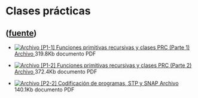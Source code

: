 # Clases prácticas
([fuente](https://campus.exactas.uba.ar/course/view.php?id=1057&section=4))
---
  - [ ![Archivo](https://campus.exactas.uba.ar/theme/image.php/magazine/core/1462913092/f/pdf) [P1-1] Funciones primitivas recursivas y clases PRC (Parte 1)  Archivo  ](https://campus.exactas.uba.ar/mod/resource/view.php?id=57360) 319.8Kb documento PDF 

  - [ ![Archivo](https://campus.exactas.uba.ar/theme/image.php/magazine/core/1462913092/f/pdf) [P1-2] Funciones primitivas recursivas y clases PRC (Parte 2)  Archivo  ](https://campus.exactas.uba.ar/mod/resource/view.php?id=58374) 372.4Kb documento PDF 

  - [ ![Archivo](https://campus.exactas.uba.ar/theme/image.php/magazine/core/1462913092/f/pdf) [P2-2] Codificación de programas, STP y SNAP  Archivo  ](https://campus.exactas.uba.ar/mod/resource/view.php?id=58297) 140.1Kb documento PDF 

